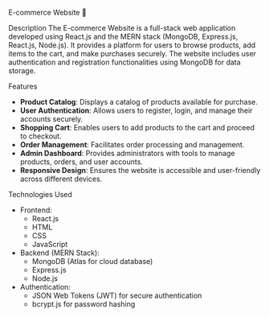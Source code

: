 E-commerce Website 🛒

Description
The E-commerce Website is a full-stack web application developed using React.js and the MERN stack (MongoDB, Express.js, React.js, Node.js). It provides a platform for users to browse products, add items to the cart, and make purchases securely. The website includes user authentication and registration functionalities using MongoDB for data storage.

Features
- **Product Catalog**: Displays a catalog of products available for purchase.
- **User Authentication**: Allows users to register, login, and manage their accounts securely.
- **Shopping Cart**: Enables users to add products to the cart and proceed to checkout.
- **Order Management**: Facilitates order processing and management.
- **Admin Dashboard**: Provides administrators with tools to manage products, orders, and user accounts.
- **Responsive Design**: Ensures the website is accessible and user-friendly across different devices.

Technologies Used
- Frontend:
  - React.js
  - HTML
  - CSS
  - JavaScript
- Backend (MERN Stack):
  - MongoDB (Atlas for cloud database)
  - Express.js
  - Node.js
- Authentication:
  - JSON Web Tokens (JWT) for secure authentication
  - bcrypt.js for password hashing
